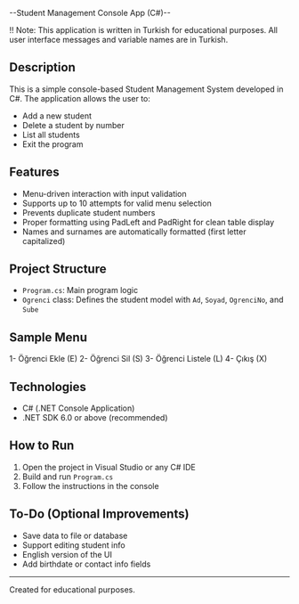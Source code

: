 --Student Management Console App (C#)--

!! Note: This application is written in Turkish for educational purposes. All user interface messages and variable names are in Turkish.

## Description

This is a simple console-based Student Management System developed in C#.
The application allows the user to:

- Add a new student
- Delete a student by number
- List all students
- Exit the program

## Features

- Menu-driven interaction with input validation
- Supports up to 10 attempts for valid menu selection
- Prevents duplicate student numbers
- Proper formatting using PadLeft and PadRight for clean table display
- Names and surnames are automatically formatted (first letter capitalized)

## Project Structure

- `Program.cs`: Main program logic
- `Ogrenci` class: Defines the student model with `Ad`, `Soyad`, `OgrenciNo`, and `Sube`

## Sample Menu

1- Öğrenci Ekle (E)
2- Öğrenci Sil (S)
3- Öğrenci Listele (L)
4- Çıkış (X)
## Technologies

- C# (.NET Console Application)
- .NET SDK 6.0 or above (recommended)

## How to Run

1. Open the project in Visual Studio or any C# IDE
2. Build and run `Program.cs`
3. Follow the instructions in the console

## To-Do (Optional Improvements)

- Save data to file or database
- Support editing student info
- English version of the UI
- Add birthdate or contact info fields

---

Created for educational purposes.

